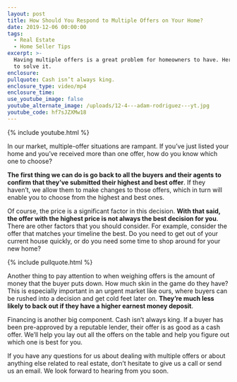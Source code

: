 ```yaml
---
layout: post
title: How Should You Respond to Multiple Offers on Your Home?
date: 2019-12-06 00:00:00
tags:
  - Real Estate
  - Home Seller Tips
excerpt: >-
  Having multiple offers is a great problem for homeowners to have. Here’s how
  to solve it.
enclosure:
pullquote: Cash isn’t always king.
enclosure_type: video/mp4
enclosure_time:
use_youtube_image: false
youtube_alternate_image: /uploads/12-4---adam-rodriguez---yt.jpg
youtube_code: hf7sJZXMw18
---
```


{% include youtube.html %}

In our market, multiple-offer situations are rampant. If you’ve just listed your home and you’ve received more than one offer, how do you know which one to choose?

**The first thing we can do is go back to all the buyers and their agents to confirm that they’ve submitted their highest and best offer**. If they haven’t, we allow them to make changes to those offers, which in turn will enable you to choose from the highest and best ones.

Of course, the price is a significant factor in this decision. **With that said, the offer with the highest price is not always the best decision for you**. There are other factors that you should consider. For example, consider the offer that matches your timeline the best. Do you need to get out of your current house quickly, or do you need some time to shop around for your new home?

{% include pullquote.html %}

Another thing to pay attention to when weighing offers is the amount of money that the buyer puts down. How much skin in the game do they have? This is especially important in an urgent market like ours, where buyers can be rushed into a decision and get cold feet later on. **They’re much less likely to back out if they have a higher earnest money deposit**.

Financing is another big component. Cash isn’t always king. If a buyer has been pre-approved by a reputable lender, their offer is as good as a cash offer. We’ll help you lay out all the offers on the table and help you figure out which one is best for you.

If you have any questions for us about dealing with multiple offers or about anything else related to real estate, don’t hesitate to give us a call or send us an email. We look forward to hearing from you soon.